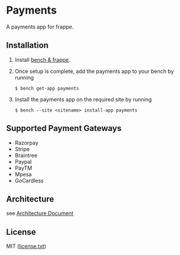 # Payments

A payments app for frappe.

## Installation
1. Install [bench & frappe](https://frappeframework.com/docs/v14/user/en/installation).

2. Once setup is complete, add the payments app to your bench by running
    ```
    $ bench get-app payments
    ```
3. Install the payments app on the required site by running
    ```
    $ bench --site <sitename> install-app payments
    ```
    
## Supported Payment Gateways

- Razorpay
- Stripe
- Braintree
- Paypal
- PayTM
- Mpesa
- GoCardless

## Architecture

see [Architecture Document](./ARCHITECTURE.md)


## License
MIT ([license.txt](license.txt))
